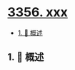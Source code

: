 # [3356. xxx](https://github.com/Tdahuyou/TNotes.leetcode/tree/main/notes/3356.%20xxx)

<!-- region:toc -->

- [1. 📝 概述](#1--概述)

<!-- endregion:toc -->

## 1. 📝 概述
